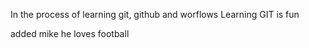 In the process of learning git, github and worflows
Learning GIT is fun

added mike 
he loves football